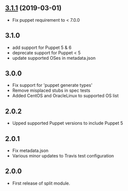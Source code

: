 ## [3.1.1](https://github.com/voxpupuli/puppet-augeasproviders_apache/tree/3.1.1) (2019-03-01)

- Fix puppet requirement to < 7.0.0

## 3.1.0

- add support for Puppet 5 & 6
- deprecate support for Puppet < 5
- update supported OSes in metadata.json

## 3.0.0

- Fix support for 'puppet generate types'
- Remove misplaced stubs in spec tests
- Added CentOS and OracleLinux to supported OS list

## 2.0.2

- Upped supported Puppet versions to include Puppet 5

## 2.0.1

- Fix metadata.json
- Various minor updates to Travis test configuration

## 2.0.0

- First release of split module.
